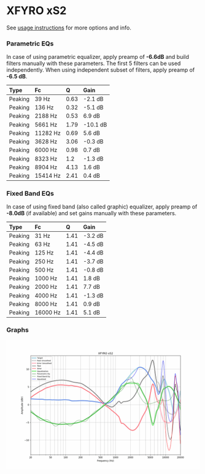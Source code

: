# XFYRO xS2
See [usage instructions](https://github.com/jaakkopasanen/AutoEq#usage) for more options and info.

### Parametric EQs
In case of using parametric equalizer, apply preamp of **-6.6dB** and build filters manually
with these parameters. The first 5 filters can be used independently.
When using independent subset of filters, apply preamp of **-6.5 dB**.

| Type    | Fc       |    Q | Gain     |
|:--------|:---------|:-----|:---------|
| Peaking | 39 Hz    | 0.63 | -2.1 dB  |
| Peaking | 136 Hz   | 0.32 | -5.1 dB  |
| Peaking | 2188 Hz  | 0.53 | 6.9 dB   |
| Peaking | 5661 Hz  | 1.79 | -10.1 dB |
| Peaking | 11282 Hz | 0.69 | 5.6 dB   |
| Peaking | 3628 Hz  | 3.06 | -0.3 dB  |
| Peaking | 6000 Hz  | 0.98 | 0.7 dB   |
| Peaking | 8323 Hz  | 1.2  | -1.3 dB  |
| Peaking | 8904 Hz  | 4.13 | 1.6 dB   |
| Peaking | 15414 Hz | 2.41 | 0.4 dB   |

### Fixed Band EQs
In case of using fixed band (also called graphic) equalizer, apply preamp of **-8.0dB**
(if available) and set gains manually with these parameters.

| Type    | Fc       |    Q | Gain    |
|:--------|:---------|:-----|:--------|
| Peaking | 31 Hz    | 1.41 | -3.2 dB |
| Peaking | 63 Hz    | 1.41 | -4.5 dB |
| Peaking | 125 Hz   | 1.41 | -4.4 dB |
| Peaking | 250 Hz   | 1.41 | -3.7 dB |
| Peaking | 500 Hz   | 1.41 | -0.8 dB |
| Peaking | 1000 Hz  | 1.41 | 1.8 dB  |
| Peaking | 2000 Hz  | 1.41 | 7.7 dB  |
| Peaking | 4000 Hz  | 1.41 | -1.3 dB |
| Peaking | 8000 Hz  | 1.41 | 0.9 dB  |
| Peaking | 16000 Hz | 1.41 | 5.1 dB  |

### Graphs
![](./XFYRO%20xS2.png)
